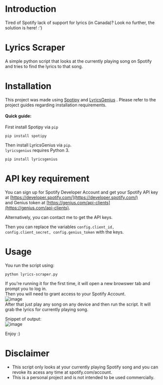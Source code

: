 # Introduction
Tired of Spotify lack of support for lyrics (in Canada)? Look no further, the solution is here! :')

# Lyrics Scraper 
A simple python script that looks at the currently playing song on Spotify and tries to find the lyrics to that song.

# Installation
This project was made using [Spotipy](https://github.com/plamere/spotipy) and [LyricsGenius](https://github.com/johnwmillr/LyricsGenius)
.  Please refer to the project guides regarding installation requirements.

#### Quick guide:
First install Spotipy via `pip`
```
pip install spotipy
```

Then install LyricsGenius via `pip`.  
`lyricsgenius` requires Python 3.
```
pip install lyricsgenius
```

# API key requirement
You can sign up for Spotify Developer Account and get your Spotify API key at [https://developer.spotify.com/](https://developer.spotify.com/)   
and Genius token at [https://genius.com/api-clients](https://genius.com/api-clients).

Alternatively, you can contact me to get the API keys.  

Then you can replace the variables `config.client_id, config.client_secret, config.genius_token` with the keys.  

# Usage
You run the script using:
```
python lyrics-scraper.py
```
If you're running it for the first time, it will open a new browswer tab and prompt you to log in.  
Then you will need to grant access to your Spotify Account.   
![image](https://user-images.githubusercontent.com/29266892/103489349-f64aa700-4de1-11eb-974b-fde64e3e782f.png)  
After that just play any song on any device and then run the script. 
It will grab the lyrics for currently playing song.  

Snippet of output:  
![image](https://user-images.githubusercontent.com/29266892/103489411-5c372e80-4de2-11eb-84ce-4bc4dc342353.png)


Enjoy :)

# Disclaimer
- This script only looks at your currently playing Spotify song and you can revoke its acess any time at spotify.com/account.
- This is a personal project and is not intended to be used commercially. 




